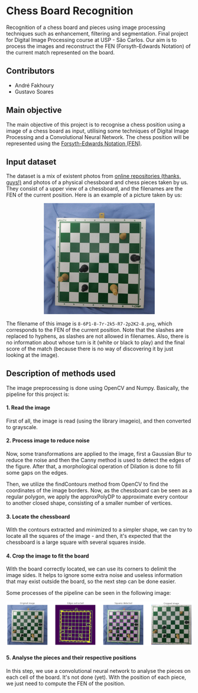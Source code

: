 # Chess Board Recognition

Recognition of a chess board and pieces using image processing techniques such as enhancement, filtering and segmentation. Final project for Digital Image Processing course at USP - São Carlos. Our aim is to process the images and reconstruct the FEN (Forsyth-Edwards Notation) of the current match represented on the board.

## Contributors

- André Fakhoury
- Gustavo Soares

## Main objective

The main objective of this project is to recognise a chess position using a image of a chess board as input, utilising some techniques of Digital Image Processing and a Convolutional Neural Network. The chess position will be represented using the [Forsyth-Edwards Notation (FEN)](https://en.wikipedia.org/wiki/Forsyth%E2%80%93Edwards_Notation).

## Input dataset

The dataset is a mix of existent photos from [online repositories (thanks, guys!)](https://github.com/samryan18/chess-dataset) and photos of a physical chessboard and chess pieces taken by us. They consist of a upper view of a chessboard, and the filenames are the FEN of the current position. Here is an example of a picture taken by us:

<center>
<img src="data/my-data/8-6P1-8-7r-2k5-R7-2p2K2-8.png" width="300px" alt="Chess-board example">
</center>

The filename of this image is `8-6P1-8-7r-2k5-R7-2p2K2-8.png`, which corresponds to the FEN of the current position. Note that the slashes are replaced to hyphens, as slashes are not allowed in filenames. Also, there is no information about whose turn is it (white or black to play) and the final score of the match (because there is no way of discovering it by just looking at the image).

## Description of methods used

The image preprocessing is done using OpenCV and Numpy. Basically, the pipeline for this project is:

#### 1. Read the image
First of all, the image is read (using the library imageio), and then converted to grayscale.

#### 2. Process image to reduce noise
Now, some transformations are applied to the image, first a Gaussian Blur to reduce the noise and then the Canny method is used to detect the edges of the figure. After that, a morphological operation of Dilation is done to fill some gaps on the edges.

Then, we utilize the findContours method from OpenCV to find the coordinates of the image borders. Now, as the chessboard can be seen as a regular polygon, we apply the approxPolyDP to approximate every contour to another closed shape, consisting of a smaller number of vertices.

#### 3. Locate the chessboard
With the contours extracted and minimized to a simpler shape, we can try to locate all the squares of the image - and then, it's expected that the chessboard is a  large square with several squares inside.

#### 4. Crop the image to fit the board
With the board correctly located, we can use its corners to delimit the image sides. It helps to ignore some extra noise and useless information that may exist outside the board, so the next step can be done easier.

Some processes of the pipeline can be seen in the following image:

![Example](data/extra/example.png)

#### 5. Analyse the pieces and their respective positions
In this step, we use a convolutional neural network to analyse the pieces on each cell of the board. It's not done (yet). With the position of each piece, we just need to compute the FEN of the position.
